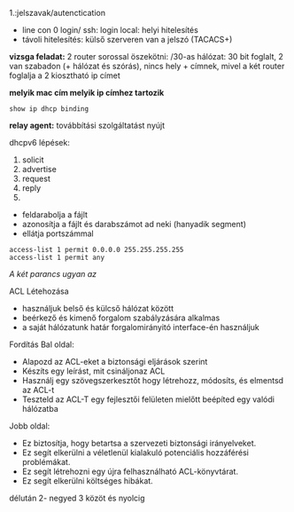 

1.:jelszavak/autenctication
- line con 0 login/ ssh: login local: helyi hitelesítés
- távoli hitelesítés: külső szerveren van a jelszó (TACACS+)





**vizsga feladat:**
2 router sorossal öszekötni: /30-as hálózat: 30 bit foglalt, 2 van szabadon (+ hálózat és szórás), nincs hely + címnek, mivel a két router foglalja a 2 kiosztható ip címet


**melyik mac cím melyik ip címhez tartozik**
```
show ip dhcp binding
```

**relay agent:** továbbítási szolgáltatást nyújt


dhcpv6 lépések:
1. solicit
2. advertise
3. request
4. reply
5. 

- feldarabolja a fájlt
- azonosítja a fájlt és darabszámot ad neki (hanyadik segment)
- ellátja portszámmal



```
access-list 1 permit 0.0.0.0 255.255.255.255
access-list 1 permit any
```
*A két parancs ugyan az*


ACL Létehozása
- használjuk belső és külcső hálózat között
- beérkező és kimenő forgalom szabályzására alkalmas
- a saját hálózatunk határ forgalomirányitó interface-én használjuk


Fordítás
Bal oldal:
- Alapozd az ACL-eket a biztonsági eljárások szerint
- Készíts egy leírást, mit csináljonaz ACL
- Használj egy szövegszerkesztőt hogy létrehozz, módosíts, és elmentsd az ACL-t
- Teszteld az ACL-T egy fejlesztői felületen mielőtt beépíted egy valódi hálózatba

Jobb oldal:
- Ez biztosítja, hogy betartsa a szervezeti biztonsági irányelveket.
- Ez segít elkerülni a véletlenül kialakuló potenciális hozzáférési problémákat.
- Ez segít létrehozni egy újra felhasználható ACL-könyvtárat.
- Ez segít elkerülni költséges hibákat.

délután 2- negyed 3 közöt és nyolcig



